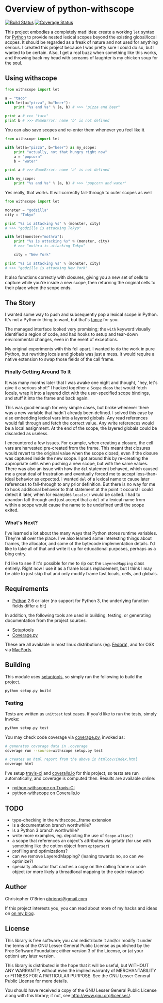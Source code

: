 # Overview of python-withscope

[![Build Status](https://travis-ci.org/obriencj/python-withscope.svg?branch=master)](https://travis-ci.org/obriencj/python-withscope)
[![Coverage Status](https://coveralls.io/repos/obriencj/python-withscope/badge.svg?branch=master)](https://coveralls.io/r/obriencj/python-withscope?branch=master)

This project embodies a completely mad idea: create a working `let`
syntax for [Python] to provide nested lexical scopes beyond the
existing global/local scopes. It should be regarded as a freak of
nature and not used for anything serious. I created this project
because I was pretty sure I could do so, but I wanted to be
certain. Also, I get a real buzz when something like this works, and
throwing back my head with screams of laughter is my chicken
soup for the soul.

[python]: http://python.org "Python"


## Using withscope

```python
from withscope import let

a = "taco"
with let(a="pizza", b="beer"):
    print "%s and %s" % (a, b) # >>> "pizza and beer"

print a # >>> "taco"
print b # >>> NameError: name 'b' is not defined
```

You can also save scopes and re-enter them whenever you feel like it.

```python
from withscope import let

with let(a="pizza", b="beer") as my_scope:
	print "actually, not that hungry right now"
	a = "popcorn"
	b = "water"

print a # >>> NameError: name 'a' is not defined

with my_scope:
	print "%s and %s" % (a, b) # >>> "popcorn and water"
```

Yes really, that works. It will correctly fall-through to outer scopes
as well

```python
from withscope import let

monster = "godzilla"
city = "Tokyo"

print "%s is attacking %s" % (monster, city)
# >>> "godzilla is attacking Tokyo"

with let(monster="mothra"):
	print "%s is attacking %s" % (monster, city)
	# >>> "mothra is attacking Tokyo"

	city = "New York"

print "%s is attacking %s" % (monster, city)
# >>> "godzilla is attacking New York"
```

It also functions correctly with closures, giving you a new set of
cells to capture while you're inside a new scope, then returning the
original cells to their place when the scope ends.


## The Story

I wanted some way to push and subsequently pop a lexical scope in
Python. It's not a Pythonic thing to want, but that's [fancy] for
you.

[fancy]: https://www.youtube.com/watch?v=TNrtHf9jJB8

The managed interface looked very promising; the `with` keyword
visually identified a region of code, and had hooks to setup and
tear-down environmental changes, even in the event of exceptions.

My original experiments with this fell apart. I wanted to do the work
in pure Python, but rewriting locals and globals was just a mess. It
would require a native extension to swap those fields of the call
frame.


### Finally Getting Around To It

It was many months later that I was awake one night and thought, "hey,
let's give it a serious shot!" I hacked together a `Scope` class that
would fetch locals, wrap it into a layered dict with the
user-specified scope bindings, and stuff it into the frame and back
again.

This was good enough for very simple cases, but broke whenever
there was a new variable that hadn't already been defined. I solved
this case by also embedding lexical vars into a layered globals. Any
read references would fall through and fetch the correct value. Any
write references would be a local assignment. At the end of the scope,
the layered globals could be discarded as useless.

I encountered a few issues. For example, when creating a closure, the
cell vars are harvested pre-created from the frame. This meant that
closures would revert to the original value when the scope closed,
even if the closure was captured inside the new scope. I got around
this by re-creating the appropriate cells when pushing a new scope,
but with the same values. There was also an issue with how the `del`
statement behaved, which caused me a great deal of frustration and
eventually forced me to accept less-than-ideal behavior as expected. I
wanted `del` of a lexical name to cause later references to
fall-through to any prior definition. But there is no way for me to
hook additional behavior to that statement at the point it occurs! I
could detect it later, when for examples `locals()` would be called. I
had to abandon fall-through and just accept that a `del` of a lexical
name from within a scope would cause the name to be undefined until
the scope exited.


### What's Next?

I've learned a lot about the many ways that Python stores runtime
variables. They're all over the place. I've also learned some
interesting things about frames, the allocator, and some of the
bytecode implementation details. I'd like to take all of that and
write it up for educational purposes, perhaps as a blog entry.

I'd like to see if it's possible for me to rip out the
`LayeredMapping` class entirely. Right now I use it as a frame locals
replacement, but I think I may be able to just skip that and only
modify frame fast locals, cells, and globals.


## Requirements

* [Python] 2.6 or later (no support for Python 3, the underlying
  function fields differ a bit)

In addition, the following tools are used in building, testing, or
generating documentation from the project sources.

* [Setuptools]
* [Coverage.py]

These are all available in most linux distributions (eg. [Fedora]), and
for OSX via [MacPorts].

[setuptools]: http://pythonhosted.org/setuptools/

[coverage.py]: http://nedbatchelder.com/code/coverage/

[fedora]: http://fedoraproject.org/

[macports]: http://www.macports.org/


## Building

This module uses [setuptools], so simply run the following to build
the project.

```bash
python setup.py build
```


### Testing

Tests are written as `unittest` test cases. If you'd like to run the
tests, simply invoke:

```bash
python setup.py test
```

You may check code coverage via [coverage.py], invoked as:

```bash
# generates coverage data in .coverage
coverage run --source=withscope setup.py test

# creates an html report from the above in htmlcov/index.html
coverage html
```

I've setup [travis-ci] and [coveralls.io] for this project, so tests
are run automatically, and coverage is computed then. Results are
available online:

* [python-withscope on Travis-CI][withscope-travis]
* [python-withscope on Coveralls.io][withscope-coveralls]

[travis-ci]: https://travis-ci.org

[coveralls.io]: https://coveralls.io

[withscope-travis]: https://travis-ci.org/obriencj/python-withscope

[withscope-coveralls]: https://coveralls.io/r/obriencj/python-withscope


## TODO

* type-checking in the withscope._frame extension
* Is a documentation branch worthwhile?
* Is a Python 3 branch worthwhile?
* write more examples, eg. depicting the use of `Scope.alias()`
* a scope that references an object's attributes via getattr (for use
  with something like the option object from `optparser`)
* profiling and optimizations?
* can we remove LayeredMapping? (leaning towards no, so can we optimize?)
* specialty allocator that caches a copy on the calling frame or code
  object (or more likely a threadlocal mapping to the code instance)


## Author

Christopher O'Brien <obriencj@gmail.com>

If this project interests you, you can read about more of my hacks and
ideas on [on my blog](http://obriencj.preoccupied.net).


## License

This library is free software; you can redistribute it and/or modify
it under the terms of the GNU Lesser General Public License as
published by the Free Software Foundation; either version 3 of the
License, or (at your option) any later version.

This library is distributed in the hope that it will be useful, but
WITHOUT ANY WARRANTY; without even the implied warranty of
MERCHANTABILITY or FITNESS FOR A PARTICULAR PURPOSE.  See the GNU
Lesser General Public License for more details.

You should have received a copy of the GNU Lesser General Public
License along with this library; if not, see
<http://www.gnu.org/licenses/>.
